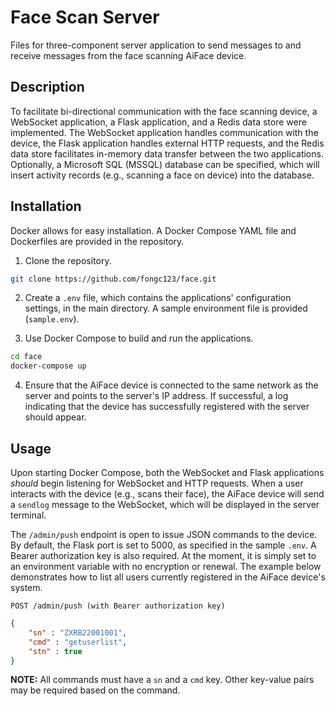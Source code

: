 # Face Scan Server

Files for three-component server application to send messages to and receive messages from the face scanning AiFace device.

## Description
To facilitate bi-directional communication with the face scanning device, a WebSocket application, a Flask application, and a Redis data store were implemented. The WebSocket application handles communication with the device, the Flask application handles external HTTP requests, and the Redis data store facilitates in-memory data transfer between the two applications. Optionally, a Microsoft SQL (MSSQL) database can be specified, which will insert activity records (e.g., scanning a face on device) into the database.

## Installation
Docker allows for easy installation. A Docker Compose YAML file and Dockerfiles are provided in the repository.

1. Clone the repository.

```bash
git clone https://github.com/fongc123/face.git
```

2. Create a `.env` file, which contains the applications' configuration settings, in the main directory. A sample environment file is provided (`sample.env`).

3. Use Docker Compose to build and run the applications.

```bash
cd face
docker-compose up
```

4. Ensure that the AiFace device is connected to the same network as the server and points to the server's IP address. If successful, a log indicating that the device has successfully registered with the server should appear.

## Usage
Upon starting Docker Compose, both the WebSocket and Flask applications *should* begin listening for WebSocket and HTTP requests. When a user interacts with the device (e.g., scans their face), the AiFace device will send a `sendlog` message to the WebSocket, which will be displayed in the server terminal.

The `/admin/push` endpoint is open to issue JSON commands to the device. By default, the Flask port is set to 5000, as specified in the sample `.env`. A Bearer authorization key is also required. At the moment, it is simply set to an environment variable with no encryption or renewal. The example below demonstrates how to list all users currently registered in the AiFace device's system.

`POST /admin/push (with Bearer authorization key)`

```json
{
    "sn" : "ZXRB22001001",
    "cmd" : "getuserlist",
    "stn" : true
}
```

**NOTE:** All commands must have a `sn` and a `cmd` key. Other key-value pairs may be required based on the command.